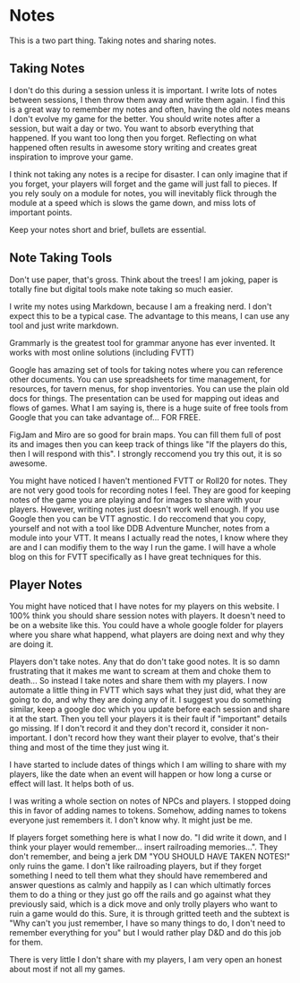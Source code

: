 # Notes

This is a two part thing. Taking notes and sharing notes.

## Taking Notes

I don't do this during a session unless it is important. I write lots of notes between sessions, I then throw them away and write them again. I find this is a great way to remember my notes and often, having the old notes means I don't evolve my game for the better. You should write notes after a session, but wait a day or two. You want to absorb everything that happened. If you want too long then you forget. Reflecting on what happened often results in awesome story writing and creates great inspiration to improve your game.

I think not taking any notes is a recipe for disaster. I can only imagine that if you forget, your players will forget and the game will just fall to pieces. If you rely souly on a module for notes, you will inevitably flick through the module at a speed which is slows the game down, and miss lots of important points.

Keep your notes short and brief, bullets are essential.

## Note Taking Tools

Don't use paper, that's gross. Think about the trees! I am joking, paper is totally fine but digital tools make note taking so much easier.

I write my notes using Markdown, because I am a freaking nerd. I don't expect this to be a typical case. The advantage to this means, I can use any tool and just write markdown.

Grammarly is the greatest tool for grammar anyone has ever invented. It works with most online solutions (including FVTT)

Google has amazing set of tools for taking notes where you can reference other documents. You can use spreadsheets for time management, for resources, for tavern menus, for shop inventories. You can use the plain old docs for things. The presentation can be used for mapping out ideas and flows of games. What I am saying is, there is a huge suite of free tools from Google that you can take advantage of... FOR FREE.

FigJam and Miro are so good for brain maps. You can fill them full of post its and images then you can keep track of things like "If the players do this, then I will respond with this". I strongly reccomend you try this out, it is so awesome.

You might have noticed I haven't mentioned FVTT or Roll20 for notes. They are not very good tools for recording notes I feel. They are good for keeping notes of the game you are playing and for images to share with your players. However, writing notes just doesn't work well enough. If you use Google then you can be VTT agnostic. I do reccomend that you copy, yourself and not with a tool like DDB Adventure Muncher, notes from a module into your VTT. It means I actually read the notes, I know where they are and I can modifiy them to the way I run the game. I will have a whole blog on this for FVTT specifically as I have great techniques for this.

## Player Notes

You might have noticed that I have notes for my players on this website. I 100% think you should share session notes with players. It doesn't need to be on a website like this. You could have a whole google folder for players where you share what happend, what players are doing next and why they are doing it.

Players don't take notes. Any that do don't take good notes. It is so damn frustrating that it makes me want to scream at them and choke them to death... So instead I take notes and share them with my players. I now automate a little thing in FVTT which says what they just did, what they are going to do, and why they are doing any of it. I suggest you do something similar, keep a google doc which you update before each session and share it at the start. Then you tell your players it is their fault if "important" details go missing. If I don't record it and they don't record it, consider it non-important. I don't record how they want their player to evolve, that's their thing and most of the time they just wing it.

I have started to include dates of things which I am willing to share with my players, like the date when an event will happen or how long a curse or effect will last. It helps both of us.

I was writing a whole section on notes of NPCs and players. I stopped doing this in favor of adding names to tokens. Somehow, adding names to tokens everyone just remembers it. I don't know why. It might just be me.

If players forget something here is what I now do. "I did write it down, and I think your player would remember... insert railroading memories...". They don't remember, and being a jerk DM "YOU SHOULD HAVE TAKEN NOTES!" only ruins the game. I don't like railroading players, but if they forget something I need to tell them what they should have remembered and answer questions as calmly and happily as I can which ultimatly forces them to do a thing or they just go off the rails and go against what they previously said, which is a dick move and only trolly players who want to ruin a game would do this. Sure, it is through gritted teeth and the subtext is "Why can't you just remember, I have so many things to do, I don't need to remember everything for you" but I would rather play D&D and do this job for them.

There is very little I don't share with my players, I am very open an honest about most if not all my games.

